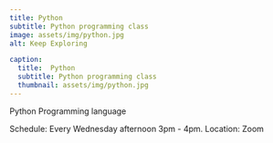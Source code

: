 ```yaml
---
title: Python
subtitle: Python programming class
image: assets/img/python.jpg
alt: Keep Exploring

caption:
  title:  Python
  subtitle: Python programming class
  thumbnail: assets/img/python.jpg
---
```


Python Programming language


Schedule: Every Wednesday afternoon 3pm - 4pm.
Location: Zoom
